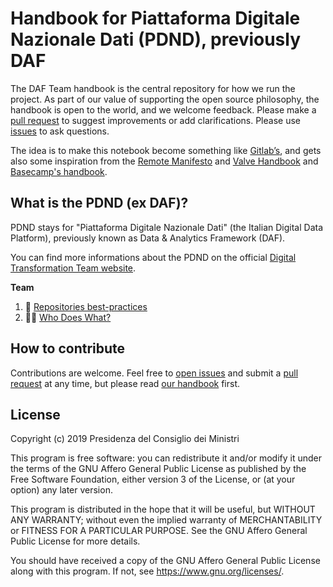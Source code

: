 # Handbook for Piattaforma Digitale Nazionale Dati (PDND), previously DAF

The DAF Team handbook is the central repository for how we run the project.
As part of our value of supporting the open source philosophy, the handbook is open to the world, and we welcome feedback. Please make a [pull request](https://github.com/teamdigitale/daf-handbook/pulls) to suggest improvements or add clarifications. Please use [issues](https://github.com/teamdigitale/daf-handbook/issues) to ask questions.

The idea is to make this notebook become something like [Gitlab’s](https://about.gitlab.com/handbook/), and gets also some inspiration from the [Remote Manifesto](https://www.remoteonly.org/) and [Valve Handbook](https://steamcdn-a.akamaihd.net/apps/valve/Valve_NewEmployeeHandbook.pdf) and [Basecamp's handbook](https://github.com/basecamp/handbook).

## What is the PDND (ex DAF)?

PDND stays for "Piattaforma Digitale Nazionale Dati" (the Italian Digital Data Platform), previously known as Data & Analytics Framework (DAF).

You can find more informations about the PDND on the official [Digital Transformation Team website](https://teamdigitale.governo.it/it/projects/daf.htm).

**Team**

1. 📘 [Repositories best-practices](repo-best-practices.md)
2. 👨‍💻 [Who Does What?](who-does-what.md)

## How to contribute

Contributions are welcome. Feel free to [open issues](./issues) and submit a [pull request](./pulls) at any time, but please read [our handbook](https://github.com/teamdigitale/daf-handbook) first.

## License

Copyright (c) 2019 Presidenza del Consiglio dei Ministri

This program is free software: you can redistribute it and/or modify it under the terms of the GNU Affero General Public License as published by the Free Software Foundation, either version 3 of the License, or (at your option) any later version.

This program is distributed in the hope that it will be useful, but WITHOUT ANY WARRANTY; without even the implied warranty of MERCHANTABILITY or FITNESS FOR A PARTICULAR PURPOSE. See the GNU Affero General Public License for more details.

You should have received a copy of the GNU Affero General Public License along with this program.  If not, see <https://www.gnu.org/licenses/>.
